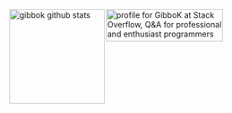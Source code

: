 <div>
<img height="170" align="left" src="https://github-readme-stats.vercel.app/api?username=gibbok&theme=default&show_icons=true" alt="gibbok github stats" />
<a href="https://stackoverflow.com/users/379008/gibbok"><img src="https://stackoverflow.com/users/flair/379008.png?theme=clean" width="208" height="58" alt="profile for GibboK at Stack Overflow, Q&amp;A for professional and enthusiast programmers" title="profile for GibboK at Stack Overflow, Q&amp;A for professional and enthusiast programmers"></a>
</div>

